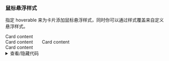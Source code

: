### 鼠标悬浮样式

指定 <yc-tag>hoverable</yc-tag> 来为卡片添加鼠标悬浮样式，同时你可以通过样式覆盖来自定义悬浮样式。

<div class="cell-demo vp-raw">
  <div :style="{ display: 'flex' }">
    <yc-card :style="{ width: '360px' }" title="Arco Card" hoverable>
      <template #extra>
        <yc-link>More</yc-link>
      </template>
      Card content <br />
      Card content
    </yc-card>
    <yc-card
      class="card-demo"
      title="Custom hover style"
      hoverable
    >
      <template #extra>
        <yc-link>More</yc-link>
      </template>
      Card content <br />
      Card content
    </yc-card>
  </div>
</div>

<style scoped>
.card-demo {
  width: 360px;
  margin-left: 24px;
  transition-property: all;
}
.card-demo:hover {
  transform: translateY(-4px);
}
</style>

<details>
<summary>查看/隐藏代码</summary>

```vue
<template>
  <div :style="{ display: 'flex' }">
    <yc-card
      :style="{ width: '360px' }"
      title="Arco Card"
      hoverable>
      <template #extra>
        <yc-link>More</yc-link>
      </template>
      Card content <br />
      Card content
    </yc-card>
    <yc-card
      class="card-demo"
      title="Custom hover style"
      hoverable>
      <template #extra>
        <yc-link>More</yc-link>
      </template>
      Card content <br />
      Card content
    </yc-card>
  </div>
</template>

<style scoped>
.card-demo {
  width: 360px;
  margin-left: 24px;
  transition-property: all;
}
.card-demo:hover {
  transform: translateY(-4px);
}
</style>
```

</details>
